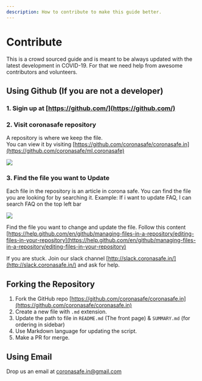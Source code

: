 ```yaml
---
description: How to contribute to make this guide better.
---
```


# Contribute

This is a crowd sourced guide and is meant to be always updated with the latest development in COVID-19. For that we need help from awesome contributors and volunteers.

## Using Github \(If you are not a developer\) <a id="using-github"></a>

### 1. Sigin up at [https://github.com/](https://github.com/)

### 2. Visit coronasafe repository

A repository is where we keep the file.  
You can view it by visiting [https://github.com/coronasafe/coronasafe.in](https://github.com/coronasafe/ml.coronasafe)

![](https://github.com/coronasafe/hindi/tree/240d601794058341cd912c8b2e3e53cce570d2d0/.gitbook/assets/git1.png)

### 3. Find the file you want to Update

Each file in the repository is an article in corona safe. You can find the file you are looking for by searching it. Example: If i want to update FAQ, I can search FAQ on the top left bar

![](https://github.com/coronasafe/hindi/tree/240d601794058341cd912c8b2e3e53cce570d2d0/.gitbook/assets/git-2.png)

Find the file you want to change and update the file. Follow this content [https://help.github.com/en/github/managing-files-in-a-repository/editing-files-in-your-repository](https://help.github.com/en/github/managing-files-in-a-repository/editing-files-in-your-repository)

If you are stuck. Join our slack channel [http://slack.coronasafe.in/](http://slack.coronasafe.in/) and ask for help.

## Forking the Repository <a id="using-github"></a>

1. Fork the GitHub repo [https://github.com/coronasafe/coronasafe.in](https://github.com/coronasafe/coronasafe.in)
2. Create a new file with `.md` extension.
3. Update the path to file in `README.md` \(The front page\) & `SUMMARY.md` \(for ordering in sidebar\)
4. Use Markdown language for updating the script.
5. Make a PR for merge.

## Using Email <a id="using-email"></a>

Drop us an email at [coronasafe.in@gmail.com](mailto:coronasafe.in@gmail.com)

